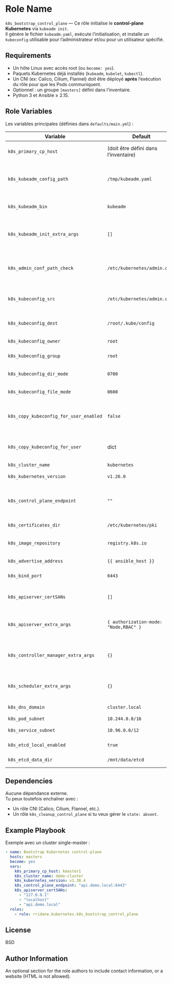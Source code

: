 Role Name
=========

`k8s_bootstrap_control_plane` — Ce rôle initialise le **control-plane Kubernetes** via `kubeadm init`.  
Il génère le fichier `kubeadm.yaml`, exécute l’initialisation, et installe un `kubeconfig` utilisable pour l’administrateur et/ou pour un utilisateur spécifié.

Requirements
------------

- Un hôte Linux avec accès root (ou `become: yes`).
- Paquets Kubernetes déjà installés (`kubeadm`, `kubelet`, `kubectl`).
- Un CNI (ex: Calico, Cilium, Flannel) doit être déployé **après** l’exécution du rôle pour que les Pods communiquent.
- Optionnel : un groupe `[masters]` défini dans l’inventaire.
- Python 3 et Ansible ≥ 2.15.

Role Variables
--------------

Les variables principales (définies dans `defaults/main.yml`) :

| Variable | Default | Description |
|----------|---------|-------------|
| `k8s_primary_cp_host` | (doit être défini dans l’inventaire) | Nom de l’hôte primaire du control-plane. |
| `k8s_kubeadm_config_path` | `/tmp/kubeadm.yaml` | Chemin temporaire où rendre le fichier de config kubeadm. |
| `k8s_kubeadm_bin` | `kubeadm` | Binaire kubeadm à utiliser. |
| `k8s_kubeadm_init_extra_args` | `[]` | Liste d’arguments supplémentaires à passer à `kubeadm init`. |
| `k8s_admin_conf_path_check` | `/etc/kubernetes/admin.conf` | Fichier dont la présence indique que kubeadm est déjà initialisé. |
| `k8s_kubeconfig_src` | `/etc/kubernetes/admin.conf` | Fichier kubeconfig généré par kubeadm. |
| `k8s_kubeconfig_dest` | `/root/.kube/config` | Destination du kubeconfig pour root. |
| `k8s_kubeconfig_owner` | `root` | Propriétaire du kubeconfig root. |
| `k8s_kubeconfig_group` | `root` | Groupe du kubeconfig root. |
| `k8s_kubeconfig_dir_mode` | `0700` | Mode du répertoire `~/.kube`. |
| `k8s_kubeconfig_file_mode` | `0600` | Mode du fichier kubeconfig. |
| `k8s_copy_kubeconfig_for_user_enabled` | `false` | Active la copie d’un kubeconfig pour un utilisateur spécifique. |
| `k8s_copy_kubeconfig_for_user` | dict | Détail (owner, group, chemin) du kubeconfig utilisateur. |
| `k8s_cluster_name` | `kubernetes` | Nom du cluster. |
| `k8s_kubernetes_version` | `v1.26.0` | Version cible de Kubernetes. |
| `k8s_control_plane_endpoint` | `""` | Endpoint DNS:port du control-plane (obligatoire en HA). |
| `k8s_certificates_dir` | `/etc/kubernetes/pki` | Répertoire des certificats. |
| `k8s_image_repository` | `registry.k8s.io` | Registry des images Kubernetes. |
| `k8s_advertise_address` | `{{ ansible_host }}` | Adresse IP du kube-apiserver. |
| `k8s_bind_port` | `6443` | Port du kube-apiserver. |
| `k8s_apiserver_certSANs` | `[]` | SANs supplémentaires pour le certificat API server. |
| `k8s_apiserver_extra_args` | `{ authorization-mode: "Node,RBAC" }` | Arguments additionnels pour l’API server. |
| `k8s_controller_manager_extra_args` | `{}` | Arguments additionnels pour le controller-manager. |
| `k8s_scheduler_extra_args` | `{}` | Arguments additionnels pour le scheduler. |
| `k8s_dns_domain` | `cluster.local` | Domaine interne du cluster. |
| `k8s_pod_subnet` | `10.244.0.0/16` | CIDR des Pods. |
| `k8s_service_subnet` | `10.96.0.0/12` | CIDR des Services. |
| `k8s_etcd_local_enabled` | `true` | Active etcd local. |
| `k8s_etcd_data_dir` | `/mnt/data/etcd` | Répertoire des données etcd. |

Dependencies
------------

Aucune dépendance externe.  
Tu peux toutefois enchaîner avec :
- Un rôle CNI (Calico, Cilium, Flannel, etc.).
- Un rôle `k8s_cleanup_control_plane` si tu veux gérer le `state: absent`.

Example Playbook
----------------

Exemple avec un cluster single-master :

```yaml
- name: Bootstrap Kubernetes control-plane
  hosts: masters
  become: yes
  vars:
    k8s_primary_cp_host: kmaster1
    k8s_cluster_name: demo-cluster
    k8s_kubernetes_version: v1.30.4
    k8s_control_plane_endpoint: "api.demo.local:6443"
    k8s_apiserver_certSANs:
      - "127.0.0.1"
      - "localhost"
      - "api.demo.local"
  roles:
    - role: rridane.kubernetes.k8s_bootstrap_control_plane
```

License
-------

BSD

Author Information
------------------

An optional section for the role authors to include contact information, or a website (HTML is not allowed).
